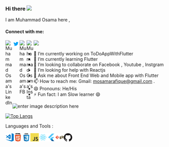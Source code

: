 ### Hi there <img src="https://media.giphy.com/media/hvRJCLFzcasrR4ia7z/giphy.gif" width="30px"> 


I am Muhammad Osama here , 

<h4 align="left">Connect with me:</h4><a href="https://www.linkedin.com/in/muhammad-osama-qureshi-2973b2170/">
  <img align="left" alt="Muhammad Osama's LinkedIn " width="22px" src="https://raw.githubusercontent.com/peterthehan/peterthehan/master/assets/linkedin.svg" />
</a>
<a href="https://twitter.com/itxomiqureshi">
  <img align="left" alt="Muhammad Osama's Twitter " width="22px" src="https://raw.githubusercontent.com/github/explore/80688e429a7d4ef2fca1e82350fe8e3517d3494d/topics/twitter/twitter.png" />
</a>
<a href="https://facebook.com/muhammad.osama.qureshi24/ ">
  <img align="left" alt="Muhammad Osama's FB " width="22px" src="https://i.pinimg.com/736x/ac/57/3b/ac573b439cde3dec8ca1c6739ae7f628.jpg" />
</a>
<a href="https://Instagram.com/m.osama.qureshi ">
  <img align="left" alt="Muhammad Osama's Insta " width="22px"  src="https://image.flaticon.com/icons/png/512/87/87390.png" />
</a>



![](https://visitor-badge.glitch.me/badge?page_id=muhammad-osama-qureshi)


- 🔭 I’m currently working on ToDoAppWithFlutter
- 🌱 I’m currently learning Flutter
- 👯 I’m looking to collaborate on Facebook , Youtube , Instgram
- 🤔 I’m looking for help with Reactjs
- 💬 Ask me about Front End Web and Mobile app with Flutter 
- 📫 How to reach me: Gmail: mosamarafique@gmail.com .
- 😄 Pronouns: He/His
- ⚡ Fun fact: I am Slow learner 😄

![enter image description here](https://github-readme-stats.vercel.app/api?username=muhammad-osama-qureshi&&show_icons=true&theme=radical)


[![Top Langs](https://github-readme-stats.vercel.app/api/top-langs/?username=muhammad-osama-qureshi&langs_count=6&theme=radical)](https://github.com/muhammad-osama-qureshi/github-readme-stats)


Languages and Tools : 

<img align="left" alt="Visual Studio Code" width="26px" src="https://raw.githubusercontent.com/github/explore/80688e429a7d4ef2fca1e82350fe8e3517d3494d/topics/visual-studio-code/visual-studio-code.png" />
<img align="left" alt="HTML5" width="26px" src="https://raw.githubusercontent.com/github/explore/80688e429a7d4ef2fca1e82350fe8e3517d3494d/topics/html/html.png" />
<img align="left" alt="CSS3" width="26px" src="https://raw.githubusercontent.com/github/explore/80688e429a7d4ef2fca1e82350fe8e3517d3494d/topics/css/css.png" />
<img align="left" alt="JavaScript" width="26px" src="https://raw.githubusercontent.com/github/explore/80688e429a7d4ef2fca1e82350fe8e3517d3494d/topics/javascript/javascript.png" />
<img align="left" alt="React" width="26px" src="https://raw.githubusercontent.com/github/explore/80688e429a7d4ef2fca1e82350fe8e3517d3494d/topics/react/react.png" />
<img align="left" alt="Flutter" width="26px" src="https://raw.githubusercontent.com/github/explore/80688e429a7d4ef2fca1e82350fe8e3517d3494d/topics/flutter/flutter.png" />

<img align="left" alt="Git" width="26px" src="https://raw.githubusercontent.com/github/explore/80688e429a7d4ef2fca1e82350fe8e3517d3494d/topics/git/git.png" />
<img align="left" alt="GitHub" width="26px" src="https://raw.githubusercontent.com/github/explore/78df643247d429f6cc873026c0622819ad797942/topics/github/github.png" />











